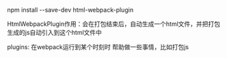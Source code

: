 npm install --save-dev html-webpack-plugin

HtmlWebpackPlugin作用：会在打包结束后，自动生成一个html文件，并把打包生成的js自动引入到这个html文件中 

plugins:
    在webpack运行到某个时刻时 帮助做一些事情，比如打包js

